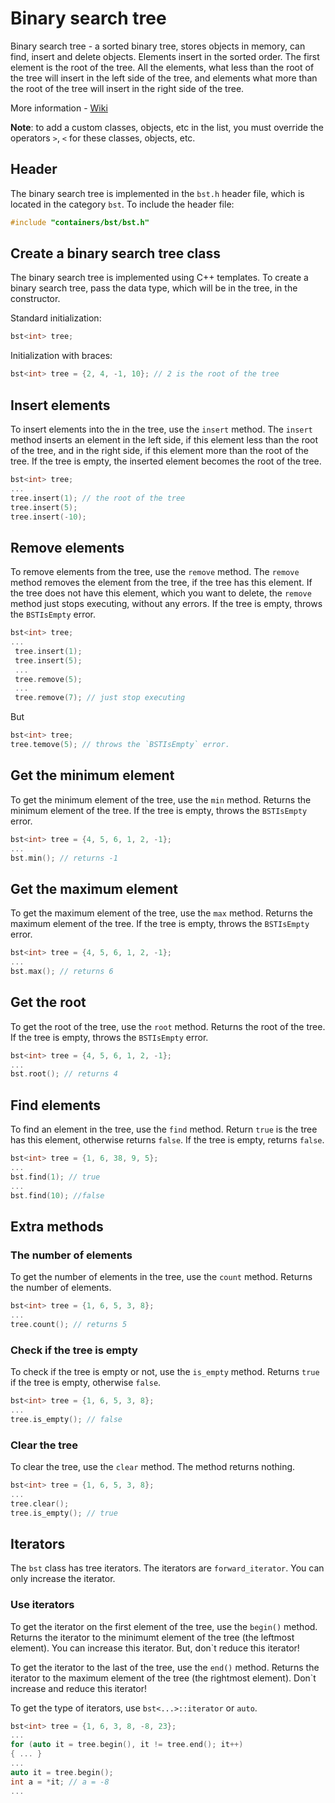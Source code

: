 # Binary search tree

Binary search tree - a sorted binary tree, stores objects in memory, can find, insert and delete objects.
Elements insert in the sorted order. The first element is the root of the tree.
All the elements, what less than the root of the tree will insert in the left side of the tree, 
and elements what more than the root of the tree will insert in the right side of the tree.

More information - [Wiki](https://en.wikipedia.org/wiki/Binary_search_tree)

<strong>Note</strong>:  to add a custom classes, objects, etc in the list, 
you must override the operators `>`, `<` for these classes, objects, etc.


## Header

The binary search tree is implemented in the `bst.h` header file, 
which is located in the category `bst`. To include the header file:
```cpp
#include "containers/bst/bst.h"
```

## Create a binary search tree class

The binary search tree is implemented using C++ templates. 
To create a binary search tree, pass the data type, which will be in the tree, in the constructor.

Standard initialization:
 ```cpp
 bst<int> tree;
 ```
 
 Initialization with braces:
 ```cpp
 bst<int> tree = {2, 4, -1, 10}; // 2 is the root of the tree
 ```
 
 ## Insert elements
 To insert elements into the in the tree, use the `insert` method. The `insert` method inserts an element in the left side, 
 if this element less than the root of the tree, and in the right side, if this element more than the root of the tree.
 If the tree is empty, the inserted element becomes the root of the tree.
 ```cpp
 bst<int> tree;
 ...
 tree.insert(1); // the root of the tree
 tree.insert(5);
 tree.insert(-10);
 ```
 
 ## Remove elements
To remove elements from the tree, use the `remove` method. 
The `remove` method removes the element from the tree, if the tree has this element.
If the tree does not have this element, which you want to delete, the `remove` method just stops executing, without any errors.
If the tree is empty, throws the `BSTIsEmpty` error.
```cpp
bst<int> tree;
...
 tree.insert(1);
 tree.insert(5);
 ...
 tree.remove(5);
 ...
 tree.remove(7); // just stop executing
 ```
 But
 ```cpp
 bst<int> tree;
 tree.temove(5); // throws the `BSTIsEmpty` error.
 ```
 
 ## Get the minimum element
 To get the minimum element of the tree, use the `min` method. Returns the minimum element of the tree.
 If the tree is empty, throws the `BSTIsEmpty` error.
 ```cpp
 bst<int> tree = {4, 5, 6, 1, 2, -1};
 ...
 bst.min(); // returns -1
 ```
 
 ## Get the maximum element
 To get the maximum element of the tree, use the `max` method. Returns the maximum element of the tree.
 If the tree is empty, throws the `BSTIsEmpty` error.
 ```cpp
 bst<int> tree = {4, 5, 6, 1, 2, -1};
 ...
 bst.max(); // returns 6
 ```
 
 ## Get the root 
 To get the root of the tree, use the `root` method. Returns the root of the tree.
 If the tree is empty, throws the `BSTIsEmpty` error.
 ```cpp
 bst<int> tree = {4, 5, 6, 1, 2, -1};
 ...
 bst.root(); // returns 4
 ```
 ## Find elements
 To find an element in the tree, use the `find` method. Return `true` is the tree has this element, otherwise returns `false`.
 If the tree is empty, returns `false`.
 ```cpp
 bst<int> tree = {1, 6, 38, 9, 5};
...
bst.find(1); // true
...
bst.find(10); //false
```

## Extra methods

### The number of elements
To get the number of elements in the tree, use the `count` method. Returns the number of elements.
```cpp
bst<int> tree = {1, 6, 5, 3, 8};
...
tree.count(); // returns 5
```

### Check if the tree is empty
To check if the tree is empty or not, use the `is_empty` method. 
Returns `true` if the tree is empty, otherwise `false`.
```cpp
bst<int> tree = {1, 6, 5, 3, 8};
...
tree.is_empty(); // false
```

### Clear the tree
To clear the tree, use the `clear` method. The method returns nothing.
```cpp
bst<int> tree = {1, 6, 5, 3, 8};
...
tree.clear(); 
tree.is_empty(); // true
```

## Iterators 
The `bst` class has tree iterators. The iterators are `forward_iterator`. 
You can only increase the iterator.

### Use iterators
To get the iterator on the first element of the tree, use the `begin()` method. 
Returns the iterator to the minimumt element of the tree (the leftmost element). 
You can increase this iterator. But, don\`t reduce this iterator!

To get the iterator to the last of the tree, use the `end()` method. 
Returns the iterator to the maximum element of the tree (the rightmost element). 
Don\`t increase and reduce this iterator!

To get the type of iterators, use `bst<...>::iterator` or `auto`.
```cpp
bst<int> tree = {1, 6, 3, 8, -8, 23};
...
for (auto it = tree.begin(), it != tree.end(); it++) 
{ ... }
...
auto it = tree.begin();
int a = *it; // a = -8
...
```

 
 
 
 
 
